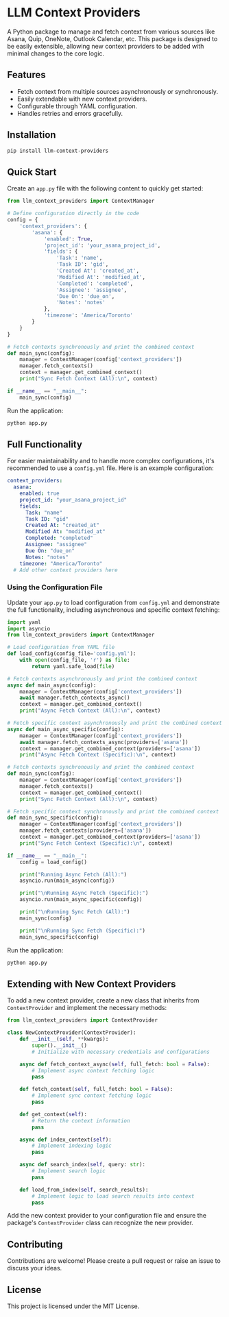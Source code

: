 # LLM Context Providers

A Python package to manage and fetch context from various sources like Asana, Quip, OneNote, Outlook Calendar, etc. This package is designed to be easily extensible, allowing new context providers to be added with minimal changes to the core logic.

## Features

- Fetch context from multiple sources asynchronously or synchronously.
- Easily extendable with new context providers.
- Configurable through YAML configuration.
- Handles retries and errors gracefully.

## Installation

```bash
pip install llm-context-providers
```

## Quick Start

Create an `app.py` file with the following content to quickly get started:

```python
from llm_context_providers import ContextManager

# Define configuration directly in the code
config = {
    'context_providers': {
        'asana': {
            'enabled': True,
            'project_id': 'your_asana_project_id',
            'fields': {
                'Task': 'name',
                'Task ID': 'gid',
                'Created At': 'created_at',
                'Modified At': 'modified_at',
                'Completed': 'completed',
                'Assignee': 'assignee',
                'Due On': 'due_on',
                'Notes': 'notes'
            },
            'timezone': 'America/Toronto'
        }
    }
}

# Fetch contexts synchronously and print the combined context
def main_sync(config):
    manager = ContextManager(config['context_providers'])
    manager.fetch_contexts()
    context = manager.get_combined_context()
    print("Sync Fetch Context (All):\n", context)

if __name__ == "__main__":
    main_sync(config)
```

Run the application:

```bash
python app.py
```

## Full Functionality

For easier maintainability and to handle more complex configurations, it's recommended to use a `config.yml` file. Here is an example configuration:

```yaml
context_providers:
  asana:
    enabled: true
    project_id: "your_asana_project_id"
    fields:
      Task: "name"
      Task ID: "gid"
      Created At: "created_at"
      Modified At: "modified_at"
      Completed: "completed"
      Assignee: "assignee"
      Due On: "due_on"
      Notes: "notes"
    timezone: "America/Toronto"
  # Add other context providers here
```

### Using the Configuration File

Update your `app.py` to load configuration from `config.yml` and demonstrate the full functionality, including asynchronous and specific context fetching:

```python
import yaml
import asyncio
from llm_context_providers import ContextManager

# Load configuration from YAML file
def load_config(config_file='config.yml'):
    with open(config_file, 'r') as file:
        return yaml.safe_load(file)

# Fetch contexts asynchronously and print the combined context
async def main_async(config):
    manager = ContextManager(config['context_providers'])
    await manager.fetch_contexts_async()
    context = manager.get_combined_context()
    print("Async Fetch Context (All):\n", context)

# Fetch specific context asynchronously and print the combined context
async def main_async_specific(config):
    manager = ContextManager(config['context_providers'])
    await manager.fetch_contexts_async(providers=['asana'])
    context = manager.get_combined_context(providers=['asana'])
    print("Async Fetch Context (Specific):\n", context)

# Fetch contexts synchronously and print the combined context
def main_sync(config):
    manager = ContextManager(config['context_providers'])
    manager.fetch_contexts()
    context = manager.get_combined_context()
    print("Sync Fetch Context (All):\n", context)

# Fetch specific context synchronously and print the combined context
def main_sync_specific(config):
    manager = ContextManager(config['context_providers'])
    manager.fetch_contexts(providers=['asana'])
    context = manager.get_combined_context(providers=['asana'])
    print("Sync Fetch Context (Specific):\n", context)

if __name__ == "__main__":
    config = load_config()

    print("Running Async Fetch (All):")
    asyncio.run(main_async(config))

    print("\nRunning Async Fetch (Specific):")
    asyncio.run(main_async_specific(config))

    print("\nRunning Sync Fetch (All):")
    main_sync(config)

    print("\nRunning Sync Fetch (Specific):")
    main_sync_specific(config)
```

Run the application:

```bash
python app.py
```

## Extending with New Context Providers

To add a new context provider, create a new class that inherits from `ContextProvider` and implement the necessary methods:

```python
from llm_context_providers import ContextProvider

class NewContextProvider(ContextProvider):
    def __init__(self, **kwargs):
        super().__init__()
        # Initialize with necessary credentials and configurations

    async def fetch_context_async(self, full_fetch: bool = False):
        # Implement async context fetching logic
        pass

    def fetch_context(self, full_fetch: bool = False):
        # Implement sync context fetching logic
        pass

    def get_context(self):
        # Return the context information
        pass

    async def index_context(self):
        # Implement indexing logic
        pass

    async def search_index(self, query: str):
        # Implement search logic
        pass

    def load_from_index(self, search_results):
        # Implement logic to load search results into context
        pass
```

Add the new context provider to your configuration file and ensure the package's `ContextProvider` class can recognize the new provider.

## Contributing

Contributions are welcome! Please create a pull request or raise an issue to discuss your ideas.

## License

This project is licensed under the MIT License.